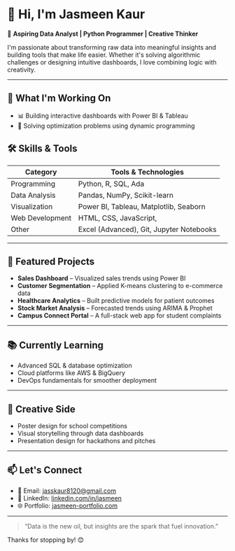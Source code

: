 # 👋 Hi, I'm Jasmeen Kaur

🎯 **Aspiring Data Analyst | Python Programmer | Creative Thinker**

I'm passionate about transforming raw data into meaningful insights and building tools that make life easier. Whether it's solving algorithmic challenges or designing intuitive dashboards, I love combining logic with creativity.

---

## 🚀 What I'm Working On
- 📊 Building interactive dashboards with Power BI & Tableau
- 🧠 Solving optimization problems using dynamic programming


## 🛠️ Skills & Tools

| Category         | Tools & Technologies |
|------------------|----------------------|
| Programming      | Python, R, SQL, Ada  |
| Data Analysis    | Pandas, NumPy, Scikit-learn |
| Visualization    | Power BI, Tableau, Matplotlib, Seaborn |
| Web Development  | HTML, CSS, JavaScript, |
| Other            | Excel (Advanced), Git, Jupyter Notebooks |

---

## 📌 Featured Projects

- **Sales Dashboard** – Visualized sales trends using Power BI  
- **Customer Segmentation** – Applied K-means clustering to e-commerce data  
- **Healthcare Analytics** – Built predictive models for patient outcomes  
- **Stock Market Analysis** – Forecasted trends using ARIMA & Prophet  
- **Campus Connect Portal** – A full-stack web app for student complaints

---

## 📚 Currently Learning
- Advanced SQL & database optimization  
- Cloud platforms like AWS & BigQuery  
- DevOps fundamentals for smoother deployment

---

## 🎨 Creative Side
- Poster design for school competitions  
- Visual storytelling through data dashboards  
- Presentation design for hackathons and pitches

---

## 📫 Let's Connect
- 💌 Email: jasskaur8120@gmail.com
- 💼 LinkedIn: [linkedin.com/in/jasmeen](https://linkedin.com/in/jasmeen)  
- 🌐 Portfolio: [jasmeen-portfolio.com](https://jasmeen-portfolio.com)

---

> “Data is the new oil, but insights are the spark that fuel innovation.”

Thanks for stopping by! 😊
